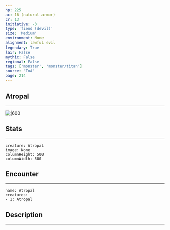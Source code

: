 ```yaml
---
hp: 225
ac: 16 (natural armor)
cr: 13
initiative: -3
type: 'fiend (devil)'    
size: 'Medium'
environment: None
alignment: lawful evil
legendary: True
lair: False
mythic: False
regional: False
tags: ['monster', 'monster/titan']
source: "ToA"
page: 214
---
```


## Atropal
---

![|600](D:/Program%20Files/5e.tools/img/bestiary/ToA/Atropal.jpg)

## Stats
---

```statblock
creature: Atropal
image: None
columnHeight: 500
columnWidth: 500
```

## Encounter
---

```encounter-table
name: Atropal
creatures:
- 1: Atropal
```

## Description
---




